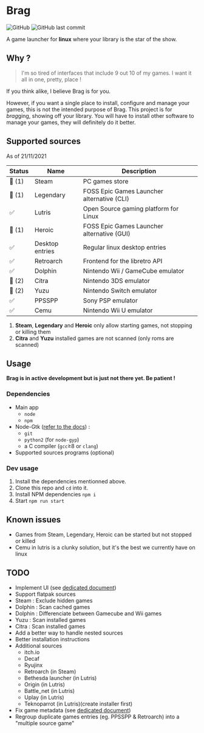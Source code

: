 # Brag

![GitHub](https://img.shields.io/github/license/GeoffreyCoulaud/brag-launcher?style=for-the-badge)
![GitHub last commit](https://img.shields.io/github/last-commit/GeoffreyCoulaud/brag-launcher?style=for-the-badge)

A game launcher for **linux** where your library is the star of the show.

## Why ?
> I'm so tired of interfaces that include 9 out 10 of my games. I want it all in one, pretty, place ! 

If you think alike, I believe Brag is for you. 

However, if you want a single place to install, configure and manage your games, 
this is not the intended purpose of Brag. This project is for *brag*ging, showing off your library. 
You will have to install other software to manage your games, they will definitely do it better.

## Supported sources
As of 21/11/2021

Status | Name            | Description                                
------ |---------------- | ------------------------------------------
🔶 (1) | Steam           | PC games store                             
🔶 (1) | Legendary       | FOSS Epic Games Launcher alternative (CLI) 
✅     | Lutris          | Open Source gaming platform for Linux      
🔶 (1) | Heroic          | FOSS Epic Games Launcher alternative (GUI) 
✅     | Desktop entries | Regular linux desktop entries              
✅     | Retroarch       | Frontend for the libretro API              
✅     | Dolphin         | Nintendo Wii / GameCube emulator           
🔶 (2) | Citra           | Nintendo 3DS emulator                      
🔶 (2) | Yuzu            | Nintendo Switch emulator                   
✅     | PPSSPP          | Sony PSP emulator                          
✅     | Cemu            | Nintendo Wii U emulator                    

1. **Steam**, **Legendary** and **Heroic** only allow starting games, not stopping or killing them
2. **Citra** and **Yuzu** installed games are not scanned (only roms are scanned)

## Usage
**Brag is in active development but is just not there yet. Be patient !**

### Dependencies
* Main app 
	* `node` 
	* `npm`
* Node-Gtk ([refer to the docs](https://github.com/romgrk/node-gtk#installing-and-building)) : 
	* `git`
	* `python2` (for `node-gyp`)
	* a C compiler (`gcc`≥8 or `clang`)
* Supported sources programs (optional)

### Dev usage
1. Install the dependencies mentionned above.
2. Clone this repo and `cd` into it.  
3. Install NPM dependencies `npm i`
4. Start `npm run start`

## Known issues
* Games from Steam, Legendary, Heroic can be started but not stopped or killed
* Cemu in lutris is a clunky solution, but it's the best we currently have on linux

## TODO
* Implement UI (see [dedicated document](./resources/ui_design_process.md))
* Support flatpak sources
* Steam : Exclude hidden games
* Dolphin : Scan cached games
* Dolphin : Differenciate between Gamecube and Wii games
* Yuzu : Scan installed games
* Citra : Scan installed games
* Add a better way to handle nested sources
* Better installation instructions
* Additional sources
	* itch.io
	* Decaf
	* Ryujinx
	* Retroarch (in Steam)
	* Bethesda launcher (in Lutris)
	* Origin (in Lutris)
	* Battle_net (in Lutris)
	* Uplay (in Lutris)
	* Teknoparrot (in Lutris)(create installer first)
* Fix game metadata (see [dedicated document](./resources/fixing_game_metadata.md))
* Regroup duplicate games entries (eg. PPSSPP & Retroarch) into a "multiple source game"
